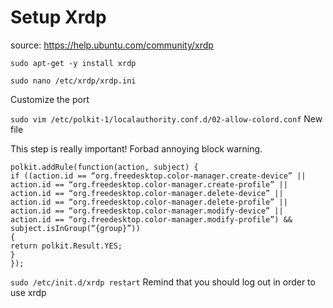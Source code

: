 # Setup Xrdp

source: https://help.ubuntu.com/community/xrdp

`sudo apt-get -y install xrdp`

`sudo nano /etc/xrdp/xrdp.ini`

Customize the port

`sudo vim /etc/polkit-1/localauthority.conf.d/02-allow-colord.conf` New file

This step is really important! Forbad annoying block warning.
```
polkit.addRule(function(action, subject) {
if ((action.id == “org.freedesktop.color-manager.create-device” || action.id == “org.freedesktop.color-manager.create-profile” || action.id == “org.freedesktop.color-manager.delete-device” || action.id == “org.freedesktop.color-manager.delete-profile” || action.id == “org.freedesktop.color-manager.modify-device” || action.id == “org.freedesktop.color-manager.modify-profile”) && subject.isInGroup(“{group}”))
{
return polkit.Result.YES;
}
});
```

`sudo /etc/init.d/xrdp restart` Remind that you should log out in order to use xrdp

